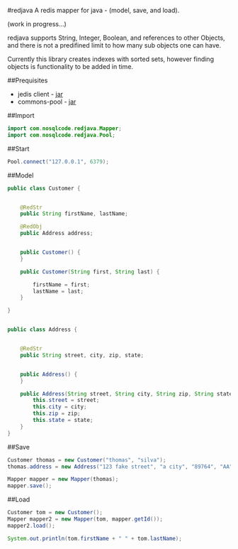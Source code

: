 #redjava
A redis mapper for java - (model, save, and load).

(work in progress...)

redjava supports String, Integer, Boolean, and references to other Objects,
and there is not a predifined limit to how many sub objects one can have.

Currently this library creates indexes with sorted sets,
however finding objects is functionality to be added in time.


##Prequisites
* jedis client - [jar](https://github.com/xetorthio/jedis/archive/master.zip)
* commons-pool - [jar](http://apache.mirrors.tds.net//commons/pool/binaries/commons-pool-1.6-bin.zip)


##Import
```java
import com.nosqlcode.redjava.Mapper;
import com.nosqlcode.redjava.Pool;
```


##Start
```java
Pool.connect("127.0.0.1", 6379);
```


##Model
```java
public class Customer {


    @RedStr
    public String firstName, lastName;

    @RedObj
    public Address address;


    public Customer() {
    }

    public Customer(String first, String last) {

        firstName = first;
        lastName = last;
    }

}


public class Address {


    @RedStr
    public String street, city, zip, state;


    public Address() {
    }

    public Address(String street, String city, String zip, String state) {
        this.street = street;
        this.city = city;
        this.zip = zip;
        this.state = state;
    }
}
```


##Save
```java
Customer thomas = new Customer("thomas", "silva");
thomas.address = new Address("123 fake street", "a city", "89764", "AA");

Mapper mapper = new Mapper(thomas);
mapper.save();
```


##Load
```java
Customer tom = new Customer();
Mapper mapper2 = new Mapper(tom, mapper.getId());
mapper2.load();

System.out.println(tom.firstName + " " + tom.lastName);
```